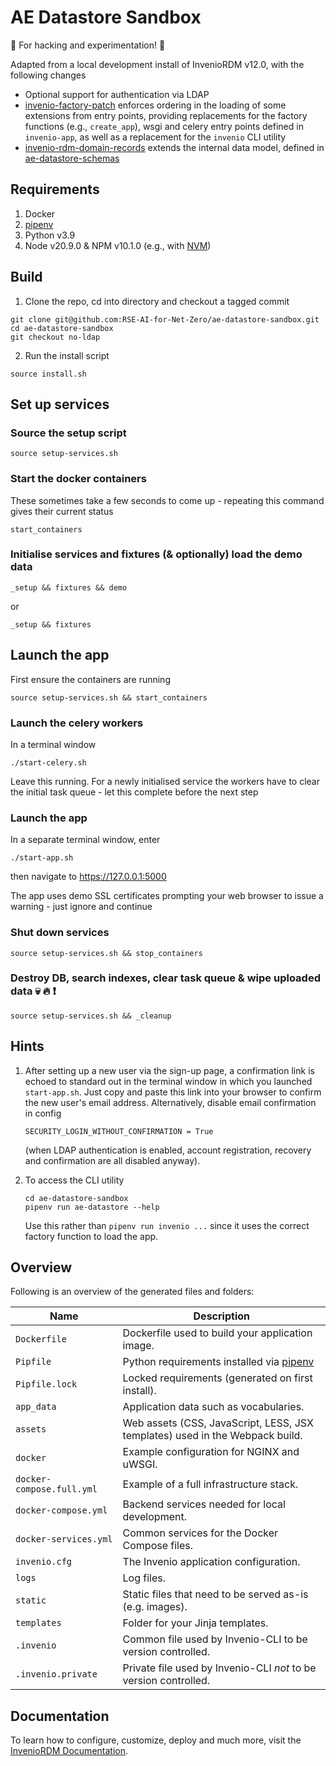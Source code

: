 # AE Datastore Sandbox

🌈 For hacking and experimentation! 🙂

Adapted from a local development install of InvenioRDM v12.0, with the following changes

- Optional support for authentication via LDAP
- [invenio-factory-patch](https://github.ic.ac.uk/aeronautics/invenio-factory-patch) enforces ordering in the loading of some extensions from entry points, providing replacements for the factory functions (e.g., `create_app`), wsgi and celery entry points defined in ``invenio-app``, as well as a replacement for the `invenio` CLI utility
- [invenio-rdm-domain-records](https://github.ic.ac.uk/aeronautics/invenio-rdm-domain-records) extends the internal data model, defined in [ae-datastore-schemas](https://github.ic.ac.uk/aeronautics/ae-datastore-schemas)


## Requirements

1. Docker
2. [pipenv](https://pipenv.pypa.io/en/latest/)
3. Python v3.9
4. Node v20.9.0 & NPM v10.1.0 (e.g., with [NVM](https://github.com/nvm-sh/nvm))

## Build

1. Clone the repo, cd into directory and checkout a tagged commit
```
git clone git@github.com:RSE-AI-for-Net-Zero/ae-datastore-sandbox.git
cd ae-datastore-sandbox
git checkout no-ldap
```
2. Run the install script
```
source install.sh
```
## Set up services

### Source the setup script
```
source setup-services.sh
```

### Start the docker containers

These sometimes take a few seconds to come up - repeating this command gives their current status
```
start_containers
```

### Initialise services and fixtures (& optionally) load the demo data
```
_setup && fixtures && demo
```   
or
```
_setup && fixtures
```

## Launch the app
First ensure the containers are running
```
source setup-services.sh && start_containers
```
### Launch the celery workers
In a terminal window
```
./start-celery.sh
```
Leave this running.  For a newly initialised service the workers have to clear the initial task queue - let this complete before the next step

### Launch the app
In a separate terminal window, enter
```
./start-app.sh
```
then navigate to https://127.0.0.1:5000

The app uses demo SSL certificates prompting your web browser to issue a warning - just ignore and continue

### Shut down services
```
source setup-services.sh && stop_containers
```
### Destroy DB, search indexes, clear task queue & wipe uploaded data :skull: :fire: ❗
```
source setup-services.sh && _cleanup
```
## Hints

1. After setting up a new user via the sign-up page, a confirmation link is echoed to standard out in the terminal window in which you launched ```start-app.sh```.  Just copy and paste this link into your browser to confirm the new user's email address.  Alternatively, disable email confirmation in config

   ```
   SECURITY_LOGIN_WITHOUT_CONFIRMATION = True
   ```
   (when LDAP authentication is enabled, account registration, recovery and confirmation are all disabled anyway).
   
3. To access the CLI utility
   ```
   cd ae-datastore-sandbox
   pipenv run ae-datastore --help
   ```
   Use this rather than `pipenv run invenio ...` since it uses the correct factory function to load the app. 

## Overview

Following is an overview of the generated files and folders:

| Name | Description |
|---|---|
| ``Dockerfile`` | Dockerfile used to build your application image. |
| ``Pipfile`` | Python requirements installed via [pipenv](https://pipenv.pypa.io) |
| ``Pipfile.lock`` | Locked requirements (generated on first install). |
| ``app_data`` | Application data such as vocabularies. |
| ``assets`` | Web assets (CSS, JavaScript, LESS, JSX templates) used in the Webpack build. |
| ``docker`` | Example configuration for NGINX and uWSGI. |
| ``docker-compose.full.yml`` | Example of a full infrastructure stack. |
| ``docker-compose.yml`` | Backend services needed for local development. |
| ``docker-services.yml`` | Common services for the Docker Compose files. |
| ``invenio.cfg`` | The Invenio application configuration. |
| ``logs`` | Log files. |
| ``static`` | Static files that need to be served as-is (e.g. images). |
| ``templates`` | Folder for your Jinja templates. |
| ``.invenio`` | Common file used by Invenio-CLI to be version controlled. |
| ``.invenio.private`` | Private file used by Invenio-CLI *not* to be version controlled. |

## Documentation

To learn how to configure, customize, deploy and much more, visit
the [InvenioRDM Documentation](https://inveniordm.docs.cern.ch/).
